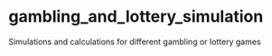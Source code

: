 # gambling_and_lottery_simulation
Simulations and calculations for different gambling or lottery games
